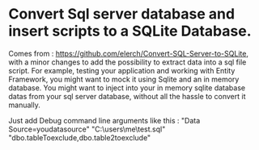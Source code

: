 # Convert Sql server database and insert scripts to a SQLite Database.
Comes from : https://github.com/elerch/Convert-SQL-Server-to-SQLite, with a minor changes to add the possibility to extract data into a sql file script. For example, testing your application and working with Entity Framework, you might want to mock it using Sqlite and an in memory database. You might want to inject into your in memory sqlite database datas from your sql server database, without all the hassle to convert it manually.

Just add Debug command line arguments like this :
"Data Source=youdatasource" "C:\users\me\test.sql" "dbo.tableToexclude,dbo.table2toexclude"
